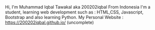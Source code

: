 Hi, I'm Muhammad Iqbal Tawakal aka 200202iqbal
From Indonesia
I'm a student, learning web development such as : HTML,CSS, Javascript, Bootstrap and also learning Python.
My Personal Website : https://200202iqbal.github.io/ (uncomplete)

